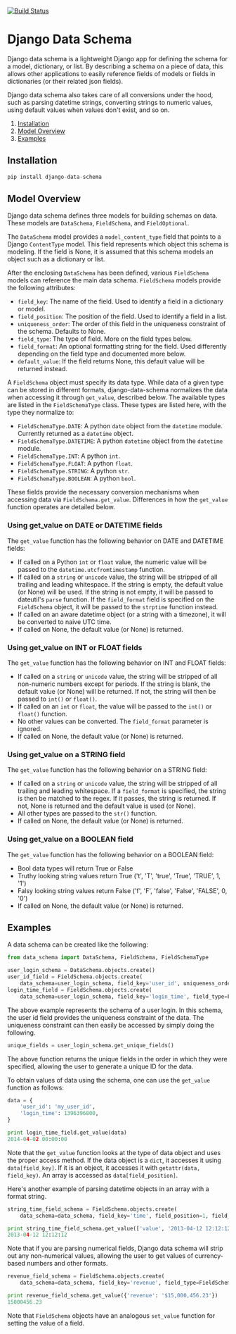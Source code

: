 [![Build Status](https://travis-ci.org/ambitioninc/django-data-schema.png)](https://travis-ci.org/ambitioninc/django-data-schema)

# Django Data Schema
Django data schema is a lightweight Django app for defining the schema for a model, dictionary, or list.
By describing a schema on a piece of data, this allows other applications to easily reference
fields of models or fields in dictionaries (or their related json fields).

Django data schema also takes care of all conversions under the hood, such as parsing datetime strings, converting strings to numeric values, using default values when values don't exist, and so on.

1. [Installation](#installation)
2. [Model Overview](#model-overview)
3. [Examples](#examples)

## Installation

```python
pip install django-data-schema
```

## Model Overview
Django data schema defines three models for building schemas on data. These models are ``DataSchema``,
``FieldSchema``, and ``FieldOptional``.

The ``DataSchema`` model provides a ``model_content_type`` field that points to a Django ``ContentType`` model.
This field represents which object this schema is modeling. If the field is None, it is assumed that
this schema models an object such as a dictionary or list.

After the enclosing ``DataSchema`` has been defined, various ``FieldSchema`` models can reference the main
data schema. ``FieldSchema`` models provide the following attributes:

- ``field_key``: The name of the field. Used to identify a field in a dictionary or model.
- ``field_position``: The position of the field. Used to identify a field in a list.
- ``uniqueness_order``: The order of this field in the uniqueness constraint of the schema. Defaults to None.
- ``field_type``: The type of field. More on the field types below.
- ``field_format``: An optional formatting string for the field. Used differently depending on the field type and documented more below.
- ``default_value``: If the field returns None, this default value will be returned instead.

A ``FieldSchema`` object must specify its data type. While data of a given type can be stored in different formats,
django-data-schema normalizes the data when accessing it through ``get_value``, described below. The available
types are listed in the ``FieldSchemaType`` class. These types are listed here, with the type they normalize to:

- ``FieldSchemaType.DATE``: A python ``date`` object from the ``datetime`` module. Currently returned as a ``datetime`` object.
- ``FieldSchemaType.DATETIME``: A python ``datetime`` object from the ``datetime`` module.
- ``FieldSchemaType.INT``: A python ``int``.
- ``FieldSchemaType.FLOAT``: A python ``float``.
- ``FieldSchemaType.STRING``: A python ``str``.
- ``FieldSchemaType.BOOLEAN``: A python ``bool``.

These fields provide the necessary conversion mechanisms when accessing data via ``FieldSchema.get_value``. Differences in how the ``get_value`` function operates are detailed below.

### Using get_value on DATE or DATETIME fields
The ``get_value`` function has the following behavior on DATE and DATETIME fields:

- If called on a Python ``int`` or ``float`` value, the numeric value will be passed to the ``datetime.utcfromtimestamp`` function.
- If called on a ``string`` or ``unicode`` value, the string will be stripped of all trailing and leading whitespace. If the string is empty, the default value (or None) will be used. If the string is not empty, it will be passed to dateutil's ``parse`` function. If the ``field_format`` field is specified on the ``FieldSchema`` object, it will be passed to the ``strptime`` function instead. 
- If called on an aware datetime object (or a string with a timezone), it will be converted to naive UTC time.
- If called on None, the default value (or None) is returned.

### Using get_value on INT or FLOAT fields
The ``get_value`` function has the following behavior on INT and FLOAT fields:

- If called on a ``string`` or ``unicode`` value, the string will be stripped of all non-numeric numbers except for periods. If the string is blank, the default value (or None) will be returned. If not, the string will then be passed to ``int()`` or ``float()``.
- If called on an ``int`` or ``float``, the value will be passed to the ``int()`` or ``float()`` function.
- No other values can be converted. The ``field_format`` parameter is ignored.
- If called on None, the default value (or None) is returned.

### Using get_value on a STRING field
The ``get_value`` function has the following behavior on a STRING field:

- If called on a ``string`` or ``unicode`` value, the string will be stripped of all trailing and leading whitespace. If a ``field_format`` is specified, the string is then be matched to the regex. If it passes, the string is returned. If not, None is returned and the default value is used (or None).
- All other types are passed to the ``str()`` function.
- If called on None, the default value (or None) is returned.

### Using get_value on a BOOLEAN field
The ``get_value`` function has the following behavior on a BOOLEAN field:

- Bool data types will return True or False
- Truthy looking string values return True ('t', 'T', 'true', 'True', 'TRUE', 1, '1')
- Falsy looking string values return False ('f', 'F', 'false', 'False', 'FALSE', 0, '0')
- If called on None, the default value (or None) is returned.

## Examples

A data schema can be created like the following:

```python
from data_schema import DataSchema, FieldSchema, FieldSchemaType

user_login_schema = DataSchema.objects.create()
user_id_field = FieldSchema.objects.create(
    data_schema=user_login_schema, field_key='user_id', uniqueness_order=1, field_type=FieldSchemaType.STRING)
login_time_field = FieldSchema.objects.create(
    data_schema=user_login_schema, field_key='login_time', field_type=FieldSchemaType.DATETIME)
```

The above example represents the schema of a user login. In this schema, the user id field provides the uniqueness
constraint of the data. The uniqueness constraint can then easily be accessed by simply doing the following.

```python
unique_fields = user_login_schema.get_unique_fields()
```

The above function returns the unique fields in the order in which they were specified, allowing the user to
generate a unique ID for the data.

To obtain values of data using the schema, one can use the ``get_value`` function as follows:

```python
data = {
    'user_id': 'my_user_id',
    'login_time': 1396396800,
}

print login_time_field.get_value(data)
2014-04-02 00:00:00
```

Note that the ``get_value`` function looks at the type of data object and uses the proper access method. If the
data object is a ``dict``, it accesses it using ``data[field_key]``. If it is an object, it accesses it with
``getattr(data, field_key)``. An array is accessed as ``data[field_position]``.

Here's another example of parsing datetime objects in an array with a format string.

```python
string_time_field_schema = FieldSchema.objects.create(
    data_schema=data_schema, field_key='time', field_position=1, field_type=FieldSchemaType.DATETIME, field_format='%Y-%m-%d %H:%M:%S')

print string_time_field_schema.get_value(['value', '2013-04-12 12:12:12'])
2013-04-12 12:12:12
```

Note that if you are parsing numerical fields, Django data schema will strip out any non-numerical values, allowing the user to get values of currency-based numbers and other formats.

```python
revenue_field_schema = FieldSchema.objects.create(
    data_schema=data_schema, field_key='revenue', field_type=FieldSchemaType.FLOAT)

print revenue_field_schema.get_value({'revenue': '$15,000,456.23'})
15000456.23
```

Note that ``FieldSchema`` objects have an analogous ``set_value`` function for setting the value of a field.
